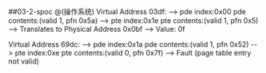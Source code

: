 ##03-2-spoc
@(操作系统)
Virtual Address 03df:
  --> pde index:0x00  pde contents:(valid 1, pfn 0x5a)
    --> pte index:0x1e  pte contents:(valid 1, pfn 0x5)
      --> Translates to Physical Address 0x0bf --> Value: 0f

Virtual Address 69dc:
  --> pde index:0x1a  pde contents:(valid 1, pfn 0x52)
    --> pte index:0xe  pte contents:(valid 0, pfn 0x7f)
      --> Fault (page table entry not valid)
